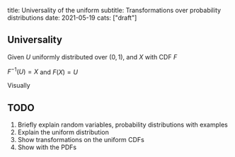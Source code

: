 title: Universality of the uniform
subtitle: Transformations over probability distributions
date: 2021-05-19
cats: ["draft"]



## Universality

Given $U$ uniformly distributed over $(0,1)$, and $X$ with CDF $F$

$F^{-1}(U) = X$ and $F(X) = U$

Visually


## TODO

1. Briefly explain random variables, probability distributions with examples
2. Explain the uniform distribution
3. Show transformations on the uniform CDFs
4. Show with the PDFs
